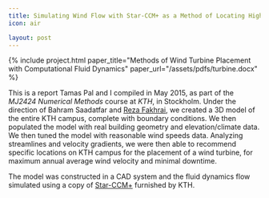 ```yaml
---
title: Simulating Wind Flow with Star-CCM+ as a Method of Locating High-Velocity Regions
icon: air

layout: post
---
```


{% include project.html
  paper_title="Methods of Wind Turbine Placement with Computational Fluid Dynamics"
  paper_url="/assets/pdfs/turbine.docx"
  %}

This is a report Tamas Pal and I compiled in May 2015, as part of the _MJ2424
Numerical Methods_ course at _KTH_, in Stockholm. Under the direction of Bahram
Saadatfar and [Reza
Fakhrai](https://www.kth.se/en/itm/inst/energiteknik/forskning/kraft_varme/personal/reza-fakhrai-1.21104),
we created a 3D model of the entire KTH campus, complete with boundary
conditions. We then populated the model with real building geometry and
elevation/climate data. We then tuned the model with reasonable wind speeds
data. Analyzing streamlines and velocity gradients, we were then able to
recommend specific locations on KTH campus for the placement of a wind turbine,
for maximum annual average wind velocity and minimal downtime. 

The model was constructed in a CAD system and the fluid dynamics flow simulated
using a copy of [Star-CCM+](http://www.cd-adapco.com/products/star-ccm%C2%AE)
furnished by KTH.

